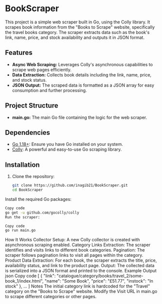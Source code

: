 # BookScraper

This project is a simple web scraper built in Go, using the Colly library. It scrapes book information from the "Books to Scrape" website, specifically the travel books category. The scraper extracts data such as the book's link, name, price, and stock availability and outputs it in JSON format.

## Features

- **Async Web Scraping:** Leverages Colly's asynchronous capabilities to scrape web pages efficiently.
- **Data Extraction:** Collects book details including the link, name, price, and stock status.
- **JSON Output:** The scraped data is formatted as a JSON array for easy consumption and further processing.

## Project Structure

- **main.go:** The main Go file containing the logic for the web scraper.

## Dependencies

- [Go 1.18+](https://golang.org/dl/): Ensure you have Go installed on your system.
- [Colly](http://go-colly.org/): A powerful and easy-to-use Go scraping library.

## Installation

1. Clone the repository:
   ```bash
   git clone https://github.com/inagib21/BookScraper.git
   cd BookScraper
Install the required Go packages:

```bash
Copy code
go get -u github.com/gocolly/colly
Run the scraper:
```

```bash
Copy code
go run main.go
```
How It Works
Collector Setup: A new Colly collector is created with asynchronous scraping enabled.
Category Links Extraction: The scraper identifies and visits links to different book categories.
Pagination: The scraper follows pagination links to visit all pages within the category.
Product Data Extraction: For each book, the scraper extracts the title, price, availability status, and link to the product page.
Output: The collected data is serialized into a JSON format and printed to the console.
Example Output
json
Copy code
[
 {
  "link": "catalogue/category/books/travel_2/some-book_1/index.html",
  "name": "Some Book",
  "price": "£51.77",
  "instock": "In stock"
 },
 ...
]
Notes
The initial category link is hardcoded for the "Travel" category on the "Books to Scrape" website.
Modify the Visit URL in main.go to scrape different categories or other pages.
